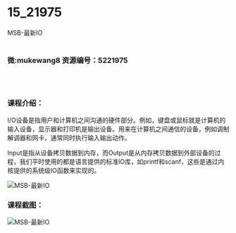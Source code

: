 # 15_21975
MSB-最新IO
<br/></br>
<h3>微:mukewang8 资源编号：5221975</h3>
<br/></br>
<h3>课程介绍：</h3>
<p>I/O设备是指用户和计算机之间沟通的硬件部分。例如，键盘或鼠标就是计算机的输入设备，显示器和打印机是输出设备。用来在计算机之间通信的设备，例如调制解调器和网卡，通常同时执行输入输出动作。</p>
<p>Input是指从设备拷贝数据到内存，而Output是从内存拷贝数据到外部设备的过程，我们平时使用的都是语言提供的标准<a title="查看与 IO 相关的文章" target="_blank">IO</a>库，如printf和scanf，这些是通过内核提供的系统级IO函数来实现的。</p>
<p><img src="https://www.ko996.com/wp-content/uploads/img/2021/12/1-35-300x180.png" alt="MSB-最新IO"></p>
<div class="info-desc">
<h3>课程截图：</h3>
<p><img src="https://www.ko996.com/wp-content/uploads/img/2021/12/2-7.png" alt="MSB-最新IO"></p>


			
</div>
